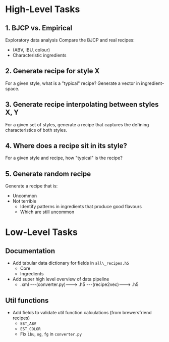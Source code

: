 # High-Level Tasks
## 1. BJCP vs. Empirical
Exploratory data analysis
Compare the BJCP and real recipes:
* (ABV, IBU, colour)
* Characteristic ingredients

## 2. Generate recipe for style X
For a given style, what is a "typical" recipe?
Generate a vector in ingredient-space.

## 3. Generate recipe interpolating between styles X, Y
For a given set of styles, generate a recipe that captures the defining characteristics of both styles. 

## 4. Where does a recipe sit in its style? 
For a given style and recipe, how "typical" is the recipe?

## 5. Generate random recipe
Generate a recipe that is:
* Uncommon
* Not terrible
  * Identify patterns in ingredients that produce good flavours
  * Which are still uncommon

# Low-Level Tasks
## Documentation
* Add tabular data dictionary for fields in `all\_recipes.h5` 
  * Core
  * Ingredients
* Add super high level overview of data pipeline
  * .xml ---(converter.py)---> .h5 ---(recipe2vec)---> .h5   
## Util functions
* Add fields to validate util function calculations (from brewersfriend recipes)
  * `EST_ABV`
  * `EST_COLOR`
  * Fix `ibu`, `og`, `fg` in `converter.py`
